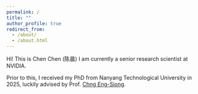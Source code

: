 ```yaml
---
permalink: /
title: ""
author_profile: true
redirect_from: 
  - /about/
  - /about.html
---
```



Hi! This is Chen Chen (陈晨) I am currently a senior research scientist at NVIDIA. 

Prior to this, I received my PhD from Nanyang Technological University in 2025, luckily advised by Prof. [Chng Eng-Siong](https://scholar.google.com/citations?user=FJodrCcAAAAJ&hl=en).




